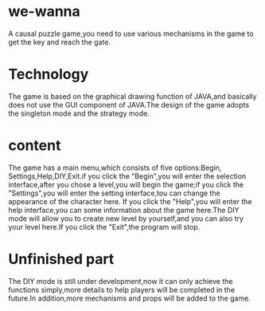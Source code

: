 # we-wanna
A causal puzzle game,you need to use various mechanisms in the
game to get the key and reach the gate.
# Technology
The game is based on the graphical drawing function of JAVA,and
basically does not use the GUI component of JAVA.The design of
the game adopts the singleton mode and the strategy mode.
# content
The game has a main menu,which consists of five options:Begin, 
Settings,Help,DIY,Exit.if you click the "Begin",you will enter 
the selection interface,after you chose a level,you will begin
the game;if you click the "Settings",you will enter the setting
interface,tou can change the appearance of the character here. If
you click the "Help",you will enter the help interface,you can
some information about the game here.The DIY mode will allow you
to create new level by yourself,and you can also try your level
here.If you click the "Exit",the program will stop.
# Unfinished part
The DIY mode is still under development,now it can only achieve
the functions simply,more details to help players will be completed
in the future.In addition,more mechanisms and props will be added
to the game.
